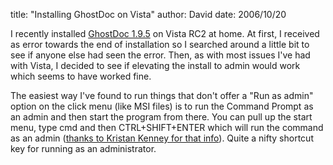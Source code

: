 
title: "Installing GhostDoc on Vista"
author: David
date: 2006/10/20

I recently installed [GhostDoc 1.9.5](http://www.roland-weigelt.de/ghostdoc/) on Vista RC2 at home. At first, I received as error towards the end of installation so I searched around a little bit to see if anyone else had seen the error. Then, as with most issues I've had with Vista, I decided to see if elevating the install to admin would work which seems to have worked fine. 

The easiest way I've found to run things that don't offer a "Run as admin" option on the click menu (like MSI files) is to run the Command Prompt as an admin and then start the program from there. You can pull up the start menu, type cmd and then CTRL+SHIFT+ENTER which will run the command as an admin ([thanks to Kristan Kenney for that info](http://www.windows-now.com/blogs/kmkenney/archive/2006/10/05/An-easier-way-to-run-elevated.aspx)). Quite a nifty shortcut key for running as an administrator.
